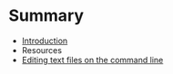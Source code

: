 # Summary

* [Introduction](README.md)
* Resources
* [Editing text files on the command line](editing_text_files_on_the_command_line.md)

